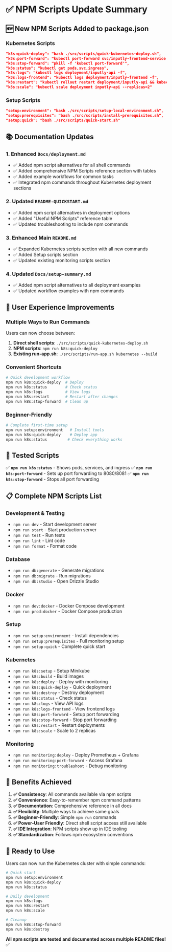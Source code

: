 # ✅ NPM Scripts Update Summary

## 🆕 **New NPM Scripts Added to package.json**

### **Kubernetes Scripts**
```json
"k8s:quick-deploy": "bash ./src/scripts/quick-kubernetes-deploy.sh",
"k8s:port-forward": "kubectl port-forward svc/inputly-frontend-service 8080:80 & kubectl port-forward svc/inputly-api-service 8081:3000 &",
"k8s:stop-forward": "pkill -f 'kubectl port-forward'",
"k8s:status": "kubectl get pods,svc,ingress",
"k8s:logs": "kubectl logs deployment/inputly-api -f",
"k8s:logs-frontend": "kubectl logs deployment/inputly-frontend -f",
"k8s:restart": "kubectl rollout restart deployment/inputly-api && kubectl rollout restart deployment/inputly-frontend",
"k8s:scale": "kubectl scale deployment inputly-api --replicas=2"
```

### **Setup Scripts**
```json
"setup:environment": "bash ./src/scripts/setup-local-environment.sh",
"setup:prerequisites": "bash ./src/scripts/install-prerequisites.sh",
"setup:quick": "bash ./src/scripts/quick-start.sh"
```

## 📚 **Documentation Updates**

### **1. Enhanced `Docs/deployment.md`**
- ✅ Added npm script alternatives for all shell commands
- ✅ Added comprehensive NPM Scripts reference section with tables
- ✅ Added example workflows for common tasks
- ✅ Integrated npm commands throughout Kubernetes deployment sections

### **2. Updated `README-QUICKSTART.md`**
- ✅ Added npm script alternatives in deployment options
- ✅ Added "Useful NPM Scripts" reference table
- ✅ Updated troubleshooting to include npm commands

### **3. Enhanced Main `README.md`**
- ✅ Expanded Kubernetes scripts section with all new commands
- ✅ Added Setup scripts section
- ✅ Updated existing monitoring scripts section

### **4. Updated `Docs/setup-summary.md`**
- ✅ Added npm script alternatives to all deployment examples
- ✅ Updated workflow examples with npm commands

## 🎯 **User Experience Improvements**

### **Multiple Ways to Run Commands**
Users can now choose between:
1. **Direct shell scripts**: `./src/scripts/quick-kubernetes-deploy.sh`
2. **NPM scripts**: `npm run k8s:quick-deploy`
3. **Existing run-app.sh**: `./src/scripts/run-app.sh kubernetes --build`

### **Convenient Shortcuts**
```bash
# Quick development workflow
npm run k8s:quick-deploy  # Deploy
npm run k8s:status        # Check status
npm run k8s:logs          # View logs
npm run k8s:restart       # Restart after changes
npm run k8s:stop-forward  # Clean up
```

### **Beginner-Friendly**
```bash
# Complete first-time setup
npm run setup:environment   # Install tools
npm run k8s:quick-deploy    # Deploy app
npm run k8s:status         # Check everything works
```

## 🧪 **Tested Scripts**

✅ **`npm run k8s:status`** - Shows pods, services, and ingress
✅ **`npm run k8s:port-forward`** - Sets up port forwarding to 8080/8081
✅ **`npm run k8s:stop-forward`** - Stops all port forwarding

## 📋 **Complete NPM Scripts List**

### **Development & Testing**
- `npm run dev` - Start development server
- `npm run start` - Start production server
- `npm run test` - Run tests
- `npm run lint` - Lint code
- `npm run format` - Format code

### **Database**
- `npm run db:generate` - Generate migrations
- `npm run db:migrate` - Run migrations
- `npm run db:studio` - Open Drizzle Studio

### **Docker**
- `npm run dev:docker` - Docker Compose development
- `npm run prod:docker` - Docker Compose production

### **Setup**
- `npm run setup:environment` - Install dependencies
- `npm run setup:prerequisites` - Full monitoring setup
- `npm run setup:quick` - Complete quick start

### **Kubernetes**
- `npm run k8s:setup` - Setup Minikube
- `npm run k8s:build` - Build images
- `npm run k8s:deploy` - Deploy with monitoring
- `npm run k8s:quick-deploy` - Quick deployment
- `npm run k8s:destroy` - Destroy deployment
- `npm run k8s:status` - Check status
- `npm run k8s:logs` - View API logs
- `npm run k8s:logs-frontend` - View frontend logs
- `npm run k8s:port-forward` - Setup port forwarding
- `npm run k8s:stop-forward` - Stop port forwarding
- `npm run k8s:restart` - Restart deployments
- `npm run k8s:scale` - Scale to 2 replicas

### **Monitoring**
- `npm run monitoring:deploy` - Deploy Prometheus + Grafana
- `npm run monitoring:port-forward` - Access Grafana
- `npm run monitoring:troubleshoot` - Debug monitoring

## 🚀 **Benefits Achieved**

1. **✅ Consistency**: All commands available via npm scripts
2. **✅ Convenience**: Easy-to-remember npm command patterns
3. **✅ Documentation**: Comprehensive reference in all docs
4. **✅ Flexibility**: Multiple ways to achieve same goals
5. **✅ Beginner-Friendly**: Simple `npm run` commands
6. **✅ Power-User Friendly**: Direct shell script access still available
7. **✅ IDE Integration**: NPM scripts show up in IDE tooling
8. **✅ Standardization**: Follows npm ecosystem conventions

## 🎉 **Ready to Use**

Users can now run the Kubernetes cluster with simple commands:

```bash
# Quick start
npm run setup:environment
npm run k8s:quick-deploy
npm run k8s:status

# Daily development  
npm run k8s:logs
npm run k8s:restart
npm run k8s:scale

# Cleanup
npm run k8s:stop-forward
npm run k8s:destroy
```

**All npm scripts are tested and documented across multiple README files!** ✅